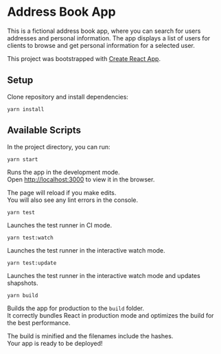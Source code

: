 # Address Book App

This is a fictional address book app, where you can search for users addresses and
personal information. The app displays a list of users for clients to browse and get
personal information for a selected user.

This project was bootstrapped with [Create React App](https://github.com/facebook/create-react-app).

## Setup

Clone repository and install dependencies:

`yarn install`

## Available Scripts

In the project directory, you can run:

`yarn start`

Runs the app in the development mode.<br />
Open [http://localhost:3000](http://localhost:3000) to view it in the browser.

The page will reload if you make edits.<br />
You will also see any lint errors in the console.

`yarn test`

Launches the test runner in CI mode.

`yarn test:watch`

Launches the test runner in the interactive watch mode.

`yarn test:update`

Launches the test runner in the interactive watch mode and updates shapshots.

`yarn build`

Builds the app for production to the `build` folder.<br />
It correctly bundles React in production mode and optimizes the build for the best performance.

The build is minified and the filenames include the hashes.<br />
Your app is ready to be deployed!
